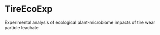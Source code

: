 # TireEcoExp
Experimental analysis of ecological plant-microbiome impacts of tire wear particle leachate
